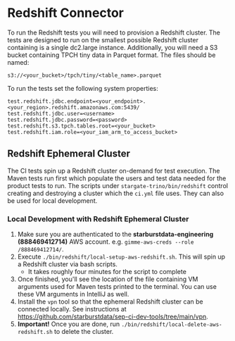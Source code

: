 # Redshift Connector

To run the Redshift tests you will need to provision a Redshift cluster.  The
tests are designed to run on the smallest possible Redshift cluster containing
is a single dc2.large instance. Additionally, you will need a S3 bucket 
containing TPCH tiny data in Parquet format.  The files should be named:

```
s3://<your_bucket>/tpch/tiny/<table_name>.parquet
```

To run the tests set the following system properties:

```
test.redshift.jdbc.endpoint=<your_endpoint>.<your_region>.redshift.amazonaws.com:5439/
test.redshift.jdbc.user=<username>
test.redshift.jdbc.password=<password>
test.redshift.s3.tpch.tables.root=<your_bucket>
test.redshift.iam.role=<your_iam_arm_to_access_bucket>
```

## Redshift Ephemeral Cluster

The CI tests spin up a Redshift cluster on-demand for test execution. The Maven tests run first which populate the users and test data
needed for the product tests to run. The scripts under `stargate-trino/bin/redshift` control creating and destroying a cluster which
the `ci.yml` file uses. They can also be used for local development.

### Local Development with Redshift Ephemeral Cluster

1. Make sure you are authenticated to the **starburstdata-engineering (888469412714)** AWS account. e.g. `gimme-aws-creds --role /888469412714/`.
2. Execute `./bin/redshift/local-setup-aws-redshift.sh`. This will spin up a Redshift cluster via bash scripts.
    * It takes roughly four minutes for the script to complete
3. Once finished, you'll see the location of the file containing VM arguments used for Maven tests printed to the terminal.
   You can use these VM arguments in IntelliJ as well.
4. Install the `vpn` tool so that the ephemeral Redshift cluster can be connected locally. See instructions at https://github.com/starburstdata/sep-ci-dev-tools/tree/main/vpn.
5. **Important!** Once you are done, run `./bin/redshift/local-delete-aws-redshift.sh` to delete the cluster.
